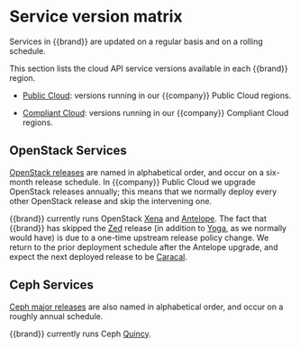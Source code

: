 # Service version matrix

Services in {{brand}} are updated on a regular basis and on a rolling schedule.

This section lists the cloud API service versions available in each {{brand}} region.

* [Public Cloud](public.md): versions running in our {{company}} Public Cloud regions.

* [Compliant Cloud](compliant.md): versions running in our {{company}} Compliant Cloud regions.


## OpenStack Services

[OpenStack releases](https://releases.openstack.org) are named in alphabetical order, and occur on a six-month release schedule.
In {{company}} Public Cloud we upgrade OpenStack releases annually; this means that we normally deploy every other OpenStack release and skip the intervening one.

{{brand}} currently runs OpenStack [Xena](https://releases.openstack.org/xena) and [Antelope](https://releases.openstack.org/antelope).
The fact that {{brand}} has skipped the [Zed](https://releases.openstack.org/zed) release (in addition to [Yoga](https://releases.openstack.org/antelope), as we normally would have) is due to a one-time upstream release policy change.
We return to the prior deployment schedule after the Antelope upgrade, and expect the next deployed release to be [Caracal](https://releases.openstack.org/caracal).


## Ceph Services

[Ceph major releases](https://docs.ceph.com/en/latest/releases/index.html#release-timeline) are also named in alphabetical order, and occur on a roughly annual schedule.

{{brand}} currently runs Ceph [Quincy](https://docs.ceph.com/en/latest/releases/quincy).
